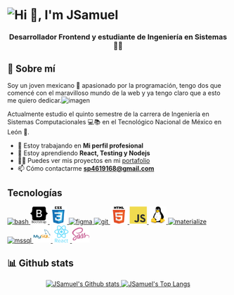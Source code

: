 <h1>
  <picture>
    <source
      srcset="https://user-images.githubusercontent.com/67252845/213292388-520c45fa-99e0-4cc3-bd3a-ed961118e651.png"
      media="(prefers-color-scheme: dark)"
    />
    <img src="https://user-images.githubusercontent.com/67252845/213290257-c84aac2e-45af-4eea-a5b3-bb8680ef45e1.png" alt="Hi 🤙, I'm JSamuel" />
  </picture>  
</h1>

<h3 align="center">Desarrollador Frontend y estudiante de Ingeniería en Sistemas 🧑‍💻</h3>

## 🙋 Sobre mí
Soy un joven mexicano 🌮 apasionado por la programación, tengo dos que comencé con el maravilloso mundo de la web y ya tengo claro que a esto me quiero dedicar.![imagen](https://user-images.githubusercontent.com/67252845/213297106-db0d3a3d-703f-4bde-8924-0945cf5cacb9.png)

Actualmente estudio el quinto semestre de la carrera de Ingeniería en Sistemas Computacionales 💻📚 en el Tecnológico Nacional de México en León 🦁.

- 🔭 Estoy trabajando en **Mi perfil profesional**
- 🌱 Estoy aprendiendo **React, Testing y Nodejs**
- 👨‍💻 Puedes ver mis proyectos en mi [portafolio](https://jsamuelap.github.io)
- 📫 Cómo contactarme **sp4619168@gmail.com**

## Tecnologías
<a href="https://www.gnu.org/software/bash/" target="_blank" rel="noreferrer"> <img src="https://www.vectorlogo.zone/logos/gnu_bash/gnu_bash-icon.svg" alt="bash" width="40" height="40"/> </a> <a href="https://getbootstrap.com" target="_blank" rel="noreferrer"> <img src="https://raw.githubusercontent.com/devicons/devicon/master/icons/bootstrap/bootstrap-plain-wordmark.svg" alt="bootstrap" width="40" height="40"/> </a> <a href="https://www.w3schools.com/css/" target="_blank" rel="noreferrer"> <img src="https://raw.githubusercontent.com/devicons/devicon/master/icons/css3/css3-original-wordmark.svg" alt="css3" width="40" height="40"/> </a> <a href="https://www.figma.com/" target="_blank" rel="noreferrer"> <img src="https://www.vectorlogo.zone/logos/figma/figma-icon.svg" alt="figma" width="40" height="40"/> </a> <a href="https://git-scm.com/" target="_blank" rel="noreferrer"> <img src="https://www.vectorlogo.zone/logos/git-scm/git-scm-icon.svg" alt="git" width="40" height="40"/> </a> <a href="https://www.w3.org/html/" target="_blank" rel="noreferrer"> <img src="https://raw.githubusercontent.com/devicons/devicon/master/icons/html5/html5-original-wordmark.svg" alt="html5" width="40" height="40"/> </a> <a href="https://developer.mozilla.org/en-US/docs/Web/JavaScript" target="_blank" rel="noreferrer"> <img src="https://raw.githubusercontent.com/devicons/devicon/master/icons/javascript/javascript-original.svg" alt="javascript" width="40" height="40"/> </a> <a href="https://www.linux.org/" target="_blank" rel="noreferrer"> <img src="https://raw.githubusercontent.com/devicons/devicon/master/icons/linux/linux-original.svg" alt="linux" width="40" height="40"/> </a> <a href="https://materializecss.com/" target="_blank" rel="noreferrer"> <img src="https://raw.githubusercontent.com/prplx/svg-logos/5585531d45d294869c4eaab4d7cf2e9c167710a9/svg/materialize.svg" alt="materialize" width="40" height="40"/> </a> <a href="https://www.microsoft.com/en-us/sql-server" target="_blank" rel="noreferrer"> <img src="https://www.svgrepo.com/show/303229/microsoft-sql-server-logo.svg" alt="mssql" width="40" height="40"/> </a> <a href="https://www.mysql.com/" target="_blank" rel="noreferrer"> <img src="https://raw.githubusercontent.com/devicons/devicon/master/icons/mysql/mysql-original-wordmark.svg" alt="mysql" width="40" height="40"/> </a> <a href="https://reactjs.org/" target="_blank" rel="noreferrer"> <img src="https://raw.githubusercontent.com/devicons/devicon/master/icons/react/react-original-wordmark.svg" alt="react" width="40" height="40"/> </a> <a href="https://sass-lang.com" target="_blank" rel="noreferrer"> <img src="https://raw.githubusercontent.com/devicons/devicon/master/icons/sass/sass-original.svg" alt="sass" width="40" height="40"/> </a>

## 📊 Github stats
<div align="center">
  <a href="https://github.com/anuraghazra/github-readme-stats">
    <picture>
      <source
        srcset="https://github-readme-stats.vercel.app/api?username=jsamuelap&show_icons=true&hide_border=true&theme=tokyonight"
        media="(prefers-color-scheme: dark)"
      />
      <img
         src="https://github-readme-stats.vercel.app/api?username=jsamuelap&show_icons=true&hide_border=true&theme=vue"
         alt="JSamuel's Github stats"
         height="180px"
       />
    </picture>
  </a>
  <a href="https://github.com/anuraghazra/github-readme-stats">
    <picture>
      <source
        srcset="https://github-readme-stats.vercel.app/api/top-langs/?username=jsamuelap&layout=compact&hide_border=true&theme=tokyonight"
        media="(prefers-color-scheme: dark)"
      />
      <img
         src="https://github-readme-stats.vercel.app/api/top-langs/?username=jsamuelap&layout=compact&hide_border=true&theme=vue"
         alt="JSamuel's Top Langs"
         height="180px"
       />
    </picture>
  </a>
</div>
